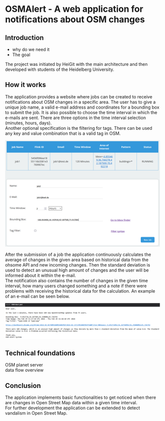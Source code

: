 # OSMAlert - A web application for notifications about OSM changes

## Introduction

- why do we need it
- The goal

The project was initiated by HeiGit with the main architecture and then
developed with students of the Heidelberg University.

## How it works

The application provides a website where jobs can be created to receive
notifications about OSM changes in a specific area.
The user has to give a unique job name, a valid e-mail address and coordinates
for a bounding box to submit the job. It is also possible to choose the time
interval in which the e-mails are sent. There are three options in the
time interval selection (minutes, hours, days).\
Another optional specification is the filtering for tags. There can be used any
key and value combination that is a valid tag in OSM.

![](images/website.png)

After the submission of a job the application continuously calculates the
average of changes
in the given area based on historical data from the ohsome API and new incoming
changes.
Then the standard deviation is used to detect an unusual high amount of changes
and the user will be informed about it within the e-mail.\
The notification also contains the number of changes in the given time interval,
how many users changed something and a note if there were problems with
receiving the historical data for the calculation. An example of an e-mail can
be seen below.

![](images/e-mail.png)

## Technical foundations

OSM planet server\
data flow overview

## Conclusion

The application implements basic functionalities to get noticed when there are
changes in Open Street Map data within a given time interval.\
For further development the application can be extended to detect vandalism in
Open Street Map.